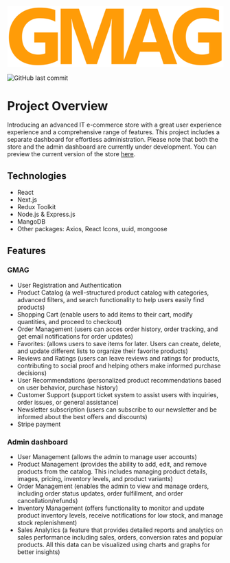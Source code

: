 ![GMAG Logo](https://github.com/Aur71/gmag/blob/ae5db3ad0886c98335d01e7861f0b57ed65c9a93/public/logo.png)

![GitHub last commit](https://img.shields.io/github/last-commit/Aur71/gmag)

# Project Overview
Introducing an advanced IT e-commerce store with a great user experience experience and a comprehensive range of features. This project includes a separate dashboard for effortless administration. Please note that both the store and the admin dashboard are currently under development. You can preview the current version of the store [here](https://gmag.vercel.app/).

## Technologies
- React
- Next.js
- Redux Toolkit
- Node.js & Express.js
- MangoDB
- Other packages: Axios, React Icons, uuid, mongoose

## Features

### GMAG
- User Registration and Authentication
- Product Catalog (a well-structured product catalog with categories, advanced filters, and search functionality to help users easily find products)
- Shopping Cart (enable users to add items to their cart, modify quantities, and proceed to checkout)
- Order Management (users can acces order history, order tracking, and get email notifications for order updates)
- Favorites: (allows users to save items for later. Users can create, delete, and update different lists to organize their favorite products)
- Reviews and Ratings (users can leave reviews and ratings for products, contributing to social proof and helping others make informed purchase decisions)
- User Recommendations (personalized product recommendations based on user behavior, purchase history)
- Customer Support (support ticket system to assist users with inquiries, order issues, or general assistance)
- Newsletter subscription (users can subscribe to our newsletter and be informed about the best offers and discounts)
- Stripe payment

### Admin dashboard
- User Management (allows the admin to manage user accounts)
- Product Management (provides the ability to add, edit, and remove products from the catalog. This includes managing product details, images, pricing, inventory levels, and product variants)
- Order Management (enables the admin to view and manage orders, including order status updates, order fulfillment, and order cancellation/refunds)
- Inventory Management (offers functionality to monitor and update product inventory levels, receive notifications for low stock, and manage stock replenishment)
- Sales Analytics (a feature that provides detailed reports and analytics on sales performance including sales, orders, conversion rates and popular products. All this data can be visualized using charts and graphs for better insights)



<!-- ## Pages
### [Home](https://gmag.vercel.app/)
- First item
- Second item
- Third item -->

